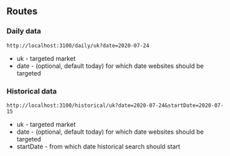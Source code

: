 ## Routes

### Daily data

```
http://localhost:3100/daily/uk?date=2020-07-24
```

- uk - targeted market
- date - (optional, default today) for which date websites should be targeted

### Historical data

```
http://localhost:3100/historical/uk?date=2020-07-24&startDate=2020-07-15
```

- uk - targeted market
- date - (optional, default today) for which date websites should be targeted
- startDate - from which date historical search should start

